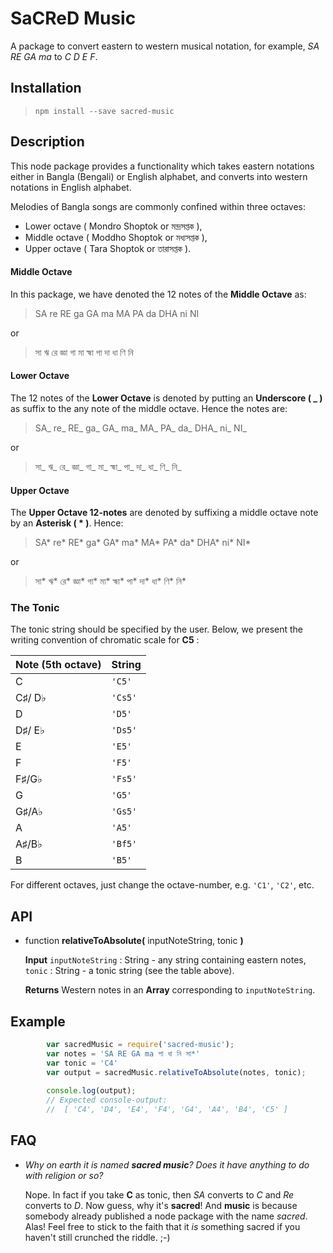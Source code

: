 # SaCReD Music 
A package to convert eastern to western musical notation, for example, *SA RE GA ma* to *C D E F*.  

## Installation 
> `npm install --save sacred-music`

## Description
This node package provides a functionality which takes eastern notations either in Bangla (Bengali) or English alphabet, and converts into western notations in English alphabet. 

Melodies of Bangla songs are commonly confined within three octaves:
- Lower octave ( Mondro Shoptok or মন্দ্রসপ্তক ), 
- Middle octave ( Moddho Shoptok or মধ্যসপ্তক ), 
- Upper octave ( Tara Shoptok or তারাসপ্তক ). 

#### Middle Octave
In this package, we have denoted the 12 notes of the __Middle Octave__ as:
  >    SA re RE ga GA ma MA PA da DHA ni NI

  or 

  > সা ঋ রে জ্ঞা গা মা হ্মা পা দা ধা ণি নি

#### Lower Octave 
The 12 notes of the __Lower Octave__ is denoted by putting an __Underscore ( _ )__ as suffix to the any note of the middle octave. Hence the notes are:
  >    SA_ re_ RE_ ga_ GA_ ma_ MA_ PA_ da_ DHA_ ni_ NI_

  or 

  > সা_ ঋ_ রে_ জ্ঞা_ গা_ মা_ হ্মা_ পা_ দা_ ধা_ ণি_ নি_

  #### Upper Octave
  The __Upper Octave 12-notes__ are denoted by suffixing a middle octave note by an __Asterisk ( * )__. Hence:
  
  > SA* re* RE* ga* GA* ma* MA* PA* da* DHA* ni* NI*

  or 

  > সা* ঋ* রে* জ্ঞা* গা* মা* হ্মা* পা* দা* ধা* ণি* নি*
  
  ### The Tonic
  The tonic string should be specified by the user. Below, we present the writing convention of chromatic scale for __C5__ :
  
  
| Note (5th octave)  | String |
| ----- | ------ |
| C  | `'C5'`  |
| C♯/ D♭  | `'Cs5'`  |
| D  | `'D5'`  |
| D♯/ E♭  | `'Ds5'`  |
| E  | `'E5'`  |
| F  | `'F5'`  |
| F♯/G♭  | `'Fs5'`  |
| G  | `'G5'`  |
| G♯/A♭  | `'Gs5'`  |
| A  | `'A5'`  |
| A♯/B♭  | `'Bf5'`  |
| B  | `'B5'` |

For different octaves, just change the octave-number, e.g. `'C1'`, `'C2'`, etc.  

  

## API 
-   function __relativeToAbsolute(__ inputNoteString, tonic __)__
      
      __Input__ `inputNoteString` : String - any string containing eastern notes, `tonic` : String - a tonic string (see the table above).
      
      __Returns__ Western notes in an __Array__ corresponding to `inputNoteString`.

## Example
```js
        var sacredMusic = require('sacred-music');
        var notes = 'SA RE GA ma পা ধা নি সা*'
        var tonic = 'C4'
        var output = sacredMusic.relativeToAbsolute(notes, tonic);
    
        console.log(output);
        // Expected console-output:
        //  [ 'C4', 'D4', 'E4', 'F4', 'G4', 'A4', 'B4', 'C5' ]
```
    
## FAQ
- *Why on earth it is named __sacred music__? Does it have anything to do with religion or so?*

  Nope. In fact if you take __C__ as tonic, then *SA* converts to *C* and *Re* converts to *D*. Now guess, why it's __sacred__! 
  And __music__ is because somebody already published a node package with the name *sacred*. Alas!
  Feel free to stick to the faith that it *is* something sacred if you haven't still crunched the riddle. ;-) 
